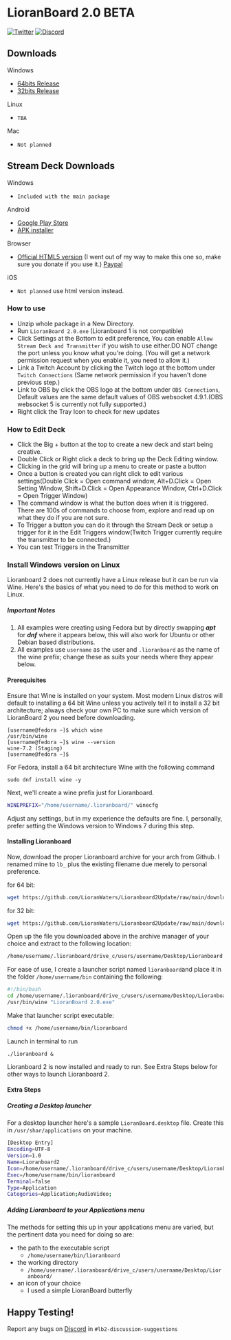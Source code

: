 # LioranBoard 2.0 BETA

[![Twitter](https://img.shields.io/twitter/url/https/twitter.com/fold_left.svg?style=social&label=Follow%20%40LioranBoard)](https://twitter.com/LioranBoard)
[![Discord](https://img.shields.io/discord/699319482442711072.svg?label=&logo=discord&logoColor=ffffff&color=7389D8&labelColor=6A7EC2)](https://discord.gg/dXez8Zh)

##  Downloads

Windows
- [64bits Release](https://github.com/LioranWaters/Lioranboard2Update/raw/main/download/x64.zip)
- [32bits Release](https://github.com/LioranWaters/Lioranboard2Update/raw/main/download/x86.zip)

Linux
- `TBA`

Mac
- `Not planned`

##  Stream Deck Downloads

Windows
- `Included with the main package`

Android
- [Google Play Store](https://play.google.com/store/apps/details?id=lioranboard.ca.lioranboard.streamdeck)
- [APK installer](https://github.com/LioranWaters/Lioranboard2Update/raw/main/download/Lioranboard%202%20Official%20Stream%20Deck.apk)

Browser 
- [Official HTML5 version](http://lioran.servehttp.com/lb2sd.html) (I went out of my way to make this one so, make sure you donate if you use it.) [Paypal](https://www.paypal.com/donate/?hosted_button_id=3X8ARVKX63R34)

iOS
- `Not planned` use html version instead.

### How to use

- Unzip whole package in a New Directory. 
- Run `LioranBoard 2.0.exe` (Lioranboard 1 is not compatible)
- Click Settings at the Bottom to edit preference, You can enable `Allow Stream Deck and Transmitter` if you wish to use either.DO NOT change the port unless you know what you're doing. (You will get a network permission request when you enable it, you need to allow it.)
- Link a Twitch Account by clicking the Twitch logo at the bottom under `Twitch Connections` (Same network permission if you haven't done previous step.)
- Link to OBS by click the OBS logo at the bottom under `OBS Connections`, Default values are the same default values of OBS websocket 4.9.1.(OBS websocket 5 is currently not fully supported.)
- Right click the Tray Icon to check for new updates


### How to Edit Deck

- Click the Big + button at the top to create a new deck and start being creative.
- Double Click or Right click a deck to bring up the Deck Editing window.
- Clicking in the grid will bring up a menu to create or paste a button
- Once a button is created you can right click to edit various settings(Double Click = Open command window, Alt+D.Click = Open Setting Window, Shift+D.Click = Open Appearance Window, Ctrl+D.Click = Open Trigger Window)
- The command window is what the button does when it is triggered. There are 100s of commands to choose from, explore and read up on what they do if you are not sure.
- To Trigger a button you can do it through the Stream Deck or setup a trigger for it in the Edit Triggers window(Twitch Trigger currently require the transmitter to be connected.)
- You can test Triggers in the Transmitter

###  Install Windows version on Linux

Lioranboard 2 does not currently have a Linux release but it can be run via Wine. Here's the basics of what you need to do for this method to work on Linux. 

##### Important Notes

1. All examples were creating using Fedora but by directly swapping ***apt*** for ***dnf*** where it appears below, this will also work for Ubuntu or other Debian based distributions.
2. All examples use `username` as the user and `.lioranboard` as the name of the wine prefix; change these as suits your needs where they appear below.

#### Prerequisites

Ensure that Wine is installed on your system. Most modern Linux distros will default to installing a 64 bit Wine unless you actively tell it to install a 32 bit architecture; always check your own PC to make sure which version of LioranBoard 2 you need before downloading.

```shell
[username@fedora ~]$ which wine
/usr/bin/wine
[username@fedora ~]$ wine --version
wine-7.2 (Staging) 
[username@fedora ~]$ 
```

For Fedora, install a 64 bit architecture Wine with the following command

```shell
sudo dnf install wine -y
```

Next, we'll create a wine prefix just for Lioranboard. 

```bash
WINEPREFIX="/home/username/.lioranboard/" winecfg
```

Adjust any settings, but in my experience the defaults are fine. I, personally, prefer setting the Windows version to Windows 7 during this step.

#### Installing Lioranboard

Now, download the proper Lioranboard archive for your arch from Github. I renamed mine to `lb_` plus the existing filename due merely to personal preference.

for 64 bit:

```bash
wget https://github.com/LioranWaters/Lioranboard2Update/raw/main/download/x64.zip lb_x64.zip
```

for 32 bit:

```bash
wget https://github.com/LioranWaters/Lioranboard2Update/raw/main/download/x86.zip lb_x86.zip
```

Open up the file you downloaded above in the archive manager of your choice and extract to the following location: 

```bash
/home/username/.lioranboard/drive_c/users/username/Desktop/Lioranboard
```

For ease of use, I create a launcher script named `lioranboard`and place it in the folder `/home/username/bin` containing the following:

```bash
#!/bin/bash
cd /home/username/.lioranboard/drive_c/users/username/Desktop/Lioranboard/
/usr/bin/wine "LioranBoard 2.0.exe"
```

Make that launcher script executable:

```bash
chmod +x /home/username/bin/lioranboard
```

Launch in terminal to run 

```
./lioranboard &
```

Lioranboard 2 is now installed and ready to run. See Extra Steps below for other ways to launch Lioranboard 2.

#### Extra Steps

##### Creating a Desktop launcher

For a desktop launcher here's a sample `LioranBoard.desktop` file. Create this in `/usr/shar/applications` on your machine.

```bash
[Desktop Entry]
Encoding=UTF-8
Version=1.0
Name=Lioranboard2
Icon=/home/username/.lioranboard/drive_c/users/username/Desktop/Lioranboard/lb.png
Exec=/home/username/bin/lioranboard
Terminal=false
Type=Application
Categories=Application;AudioVideo;
```

##### Adding Lioranboard to your Applications menu

The methods for setting this up in your applications menu are varied, but the pertinent data you need for doing so are:

- the path to the executable script
  -  `/home/username/bin/lioranboard`
- the working directory
  - `/home/username/.lioranboard/drive_c/users/username/Desktop/Lioranboard/`
- an icon of your choice
  - I used a simple LioranBoard butterfly

## Happy Testing!

Report any bugs on [Discord](https://discord.gg/dXez8Zh) in `#lb2-discussion-suggestions`
